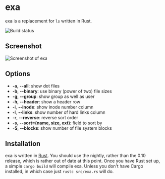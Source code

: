 exa
===

exa is a replacement for `ls` written in Rust.

![Build status](https://travis-ci.org/ogham/exa.svg?branch=master)

Screenshot
----------

![Screenshot of exa](https://raw.githubusercontent.com/ogham/exa/master/screenshot.png)

Options
-------

- **-a**, **--all**: show dot files
- **-b**, **--binary**: use binary (power of two) file sizes
- **-g**, **--group**: show group as well as user
- **-h**, **--header**: show a header row
- **-i**, **--inode**: show inode number column
- **-l**, **--links**: show number of hard links column
- **-r**, **--reverse**: reverse sort order
- **-s**, **--sort=(name, size, ext)**: field to sort by
- **-S**, **--blocks**: show number of file system blocks


Installation
------------

exa is written in [Rust](http://www.rust-lang.org). You should use the nightly, rather than the 0.10 release, which is rather out of date at this point. Once you have Rust set up, a simple `cargo build` will compile exa. Unless you don't have Cargo installed, in which case just `rustc src/exa.rs` will do.